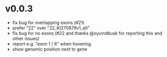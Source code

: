 v0.0.3
======
+ fix bug for overlapping exons (#21)
+ prefer "22" over "22_KI270879v1_alt"
+ fix bug for no exons (#22 and thanks @oyvindbusk for reporting this and other issues)
+ report e.g. "exon 1 / 6" when hovering.
+ show genomic position next to gene
